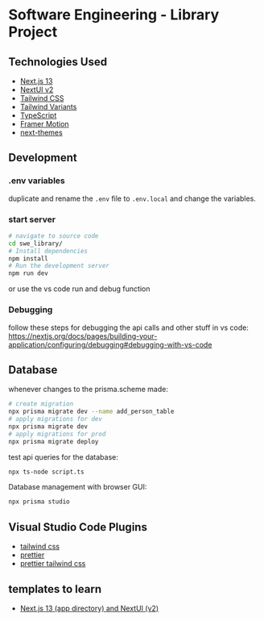 # Software Engineering - Library Project

## Technologies Used

- [Next.js 13](https://nextjs.org/docs/getting-started)
- [NextUI v2](https://nextui.org/)
- [Tailwind CSS](https://tailwindcss.com/)
- [Tailwind Variants](https://tailwind-variants.org)
- [TypeScript](https://www.typescriptlang.org/)
- [Framer Motion](https://www.framer.com/motion/)
- [next-themes](https://github.com/pacocoursey/next-themes)

## Development
### .env variables
duplicate and rename the `.env` file to `.env.local` and change the variables.

### start server
```bash
# navigate to source code
cd swe_library/
# Install dependencies
npm install
# Run the development server
npm run dev
```
or use the vs code run and debug function

### Debugging
follow these steps for debugging the api calls and other stuff in vs code:
https://nextjs.org/docs/pages/building-your-application/configuring/debugging#debugging-with-vs-code

## Database
whenever changes to the prisma.scheme made:
```bash
# create migration
npx prisma migrate dev --name add_person_table
# apply migrations for dev
npx prisma migrate dev
# apply migrations for prod
npx prisma migrate deploy
```

test api queries for the database:
```bash
npx ts-node script.ts
```

Database management with browser GUI:
```bash
npx prisma studio
```

## Visual Studio Code Plugins
- [tailwind css](https://marketplace.visualstudio.com/items?itemName=bradlc.vscode-tailwindcss)
- [prettier](https://marketplace.visualstudio.com/items?itemName=esbenp.prettier-vscode)
- [prettier tailwind css](https://github.com/tailwindlabs/prettier-plugin-tailwindcss)

## templates to learn
- [Next.js 13 (app directory) and NextUI (v2)](https://github.com/nextui-org/next-app-template/tree/main)